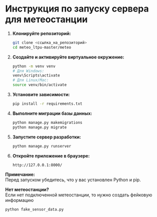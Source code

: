 # Инструкция по запуску сервера для метеостанции

1. **Клонируйте репозиторий:**
    ```bash
    git clone <ссылка_на_репозиторий>
    cd meteo_ltpu-master/meteo
    ```

2. **Создайте и активируйте виртуальное окружение:**
    ```bash
    python -m venv venv
    # Для Windows:
    venv\Scripts\activate
    # Для Linux/Mac:
    source venv/bin/activate
    ```

3. **Установите зависимости:**
    ```bash
    pip install -r requirements.txt
    ```

4. **Выполните миграции базы данных:**
    ```bash
    python manage.py makemigrations
    python manage.py migrate
    ```

5. **Запустите сервер разработки:**
    ```bash
    python manage.py runserver
    ```

6. **Откройте приложение в браузере:**
    ```
    http://127.0.0.1:8000/
    ```

**Примечание:**  
Перед запуском убедитесь, что у вас установлен Python и pip.

**Нет метеостанции?**  
Если нет подключенной метеостанции, то нужно создать фейковую информацию  
```bash
python fake_sensor_data.py
```

